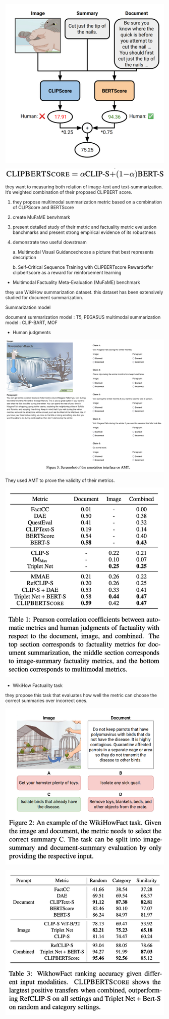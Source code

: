 ![img.png](img.png)

![img_1.png](img_1.png)

they want to measuring both relation of image-text and text-summarization.
It’s weighted combination of their proposed CLIPBERT score.

1. they propose multimodal summarization metric based on a combination of CLIPScore and BERTScore

2. create MuFaME benvhmark

3. present detailed study of their metric and factuality metric evaluation banchmarks and present strong empirical evidence of its robustness

4. demonstrate two useful dowstream

    a. Multimodal Visual Guidancechoose a picture that best represents description

    b. Self-Critical Sequence Training with CLIPBERTscore Rewardoffer clipbertscore as a reward for reinforcement learning



* Multimodal Factuality Meta-Evaluation (MuFaME) benchmark

they use WikiHow summarization dataset.
this dataset has been extensively studied for document summarization.

Summarization model

document summarization model : T5, PEGASUS
multimodal summarization model : CLIP-BART, MOF

* Human judgments


![img_2.png](img_2.png)


They used AMT to prove the validity of their metrics.

![img_3.png](img_3.png)

* WikiHow Factuality task

they propose this task that evaluates how well the metric can choose the correct summaries over incorrect ones.
 
![img_4.png](img_4.png)

![img_5.png](img_5.png)
